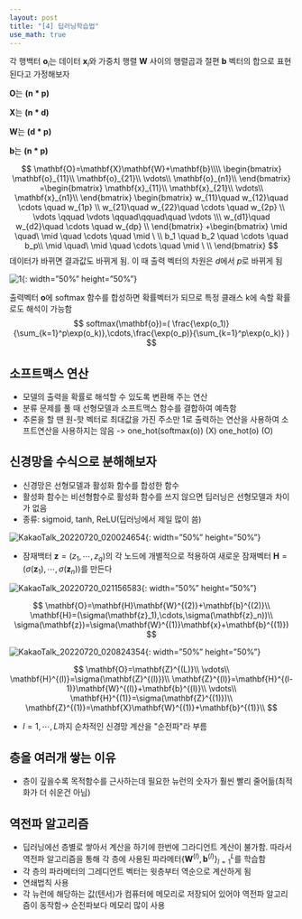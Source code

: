 ```yaml
---
layout: post
title: "[4] 딥러닝학습법"
use_math: true
---
```


각 행백터 $\mathbf{o}_i$는 데이터 $\mathbf{x}_i$와 가중치 행렬 $\mathbf{W}$ 사이의 행렬곱과 절편 $\mathbf{b}$ 벡터의 합으로 표현된다고 가정해보자



$\mathbf{O}$는 $\mathbf{(n*p)}$

$\mathbf{X}$는 $\mathbf{(n*d)}$

$\mathbf{W}$는 $\mathbf{(d*p)}$

$\mathbf{b}$는 $\mathbf{(n*p)}$

$$
\mathbf{O}=\mathbf{X}\mathbf{W}+\mathbf{b}\\\\
\begin{bmatrix}
\mathbf{o}_{11}\\
\mathbf{o}_{21}\\
\vdots\\
\mathbf{o}_{n1}\\
\end{bmatrix}
=\begin{bmatrix}
\mathbf{x}_{11}\\
\mathbf{x}_{21}\\
\vdots\\
\mathbf{x}_{n1}\\
\end{bmatrix}
\begin{bmatrix}
w_{11}\quad w_{12}\quad \cdots \quad w_{1p} \\
w_{21}\quad w_{22}\quad \cdots \quad w_{2p} \\
\vdots \qquad \vdots \qquad\qquad\quad \vdots \\\ 
w_{d1}\quad w_{d2}\quad \cdots \quad w_{dp} \\
\end{bmatrix}
+\begin{bmatrix}
\mid \quad\ \mid \quad \cdots \quad \mid \ \\
b_1 \quad b_2 \quad \cdots \quad b_p\\
\mid \quad\ \mid \quad \cdots \quad \mid \ \\
\end{bmatrix}
$$
데이터가 바뀌면 결과값도 바뀌게 됨. 이 때 출력 벡터의 차원은 $d$에서 $p$로 바뀌게 됨

![1](https://user-images.githubusercontent.com/90087083/179855099-d7f240e4-12eb-41a3-aa83-92ff731849d3.jpg){: width=”50%” height=”50%”}




출력벡터 $\mathbf{o}$에 softmax 함수를 합성하면 확률벡터가 되므로 특정 클래스 k에 속할 확률로도 해석이 가능함
$$
softmax(\mathbf{o})=( \frac{\exp(o_1)}{\sum_{k=1}^p\exp(o_k)},\cdots,\frac{\exp(o_p)}{\sum_{k=1}^p\exp(o_k)} )
$$


## 소프트맥스 연산

- 모델의 출력을 확률로 해석할 수 있도록 변환해 주는 연산
- 분류 문제를 풀 때 선형모델과 소프트맥스 함수를 결합하여 예측함
- 추론을 할 땐 원-핫 벡터로 최대값을 가진 주소만 1로 출력하는 연산을 사용하여 소프트연산을 사용하지는 않음 -> one_hot(softmax(o))   (X)     one_hot(o)   (O)

## 신경망을 수식으로 분해해보자

- 신경망은 선형모델과 활성화 함수를 합성한 함수
- 활성화 함수는 비선형함수로 활성화 함수를 쓰지 않으면 딥러닝은 선형모델과 차이가 없음
- 종류: sigmoid, tanh, ReLU(딥러닝에서 제일 많이 씀)

![KakaoTalk_20220720_020024654](https://user-images.githubusercontent.com/90087083/179855163-89fd602b-320f-4116-9da2-783b1c73b1b9.jpg){: width=”50%” height=”50%”}


- 잠재백터 $\mathbf{z}=(z_1,\cdots ,z_q)$의 각 노드에 개별적으로 적용하여 새로운 잠재벡터 $\mathbf{H}=(\sigma(\mathbf{z}_1), \cdots, \sigma(\mathbf{z}_n))$를 만든다



![KakaoTalk_20220720_021156583](https://user-images.githubusercontent.com/90087083/179855230-39aac3a1-fc1d-4f99-9c47-c04b0d03f5ab.jpg){: width=”50%” height=”50%”}

$$
\mathbf{O}=\mathbf{H}\mathbf{W}^{(2)}+\mathbf{b}^{(2)}\\
\mathbf{H}=(\sigma(\mathbf{z}_1),\cdots,\sigma(\mathbf{z}_n))\\
\sigma(\mathbf{z})=\sigma(\mathbf{W}^{(1)}\mathbf{x}+\mathbf{b}^{(1)})
$$


![KakaoTalk_20220720_020824354](https://user-images.githubusercontent.com/90087083/179855253-b59c968f-3678-4e7a-89fd-13a0c263ba45.jpg){: width=”50%” height=”50%”}

$$
\mathbf{O}=\mathbf{Z}^{(L)}\\
\vdots\\
\mathbf{H}^{(l)}=\sigma(\mathbf{Z}^{(l)})\\
\mathbf{Z}^{(l)}=\mathbf{H}^{(l-1)}\mathbf{W}^{(l)}+\mathbf{b}^{(l)}\\
\vdots\\
\mathbf{H}^{(1)}=\sigma(\mathbf{Z}^{(1)})\\
\mathbf{Z}^{(1)}=\mathbf{X}\mathbf{W}^{(1)}+\mathbf{b}^{(1)}\\
$$

- $l=1,\cdots,L$까지 순차적인 신경망 계산을 "순전파"라 부름



## 층을 여러개 쌓는 이유

- 층이 깊을수록 목적함수를 근사하는데 필요한 뉴런의 숫자가 훨씬 빨리 줄어듦(최적화가 더 쉬운건 아님)

## 역전파 알고리즘

- 딥러닝에선 층별로 쌓아서 계산을 하기에 한번에 그라디언트 계산이 불가함. 따라서 역전파 알고리즘을 통해 각 층에 사용된 파라메터$\left\{\mathbf{W}^{(l)}, \mathbf{b}^{(l)}\right\}_{l=1}^{L}$를 학습함
- 각 층의 파라메터의 그레디언트 벡터는 윗층부터 역순으로 계산하게 됨
- 연쇄법칙 사용
- 각 뉴런에 해당하는 값(텐서)가 컴퓨터에 메모리로 저장되어 있어야 역전파 알고리즘이 동작함$\rightarrow$ 순전파보다 메모리 많이 사용

